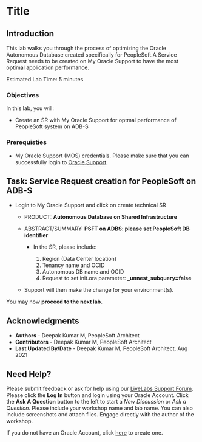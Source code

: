 # Title

## Introduction

This lab walks you through the process of optimizing the Oracle Autonomous Database created specifically for PeopleSoft.A Service Request needs to be created on My Oracle Support to have the most optimal application performance. 
 
Estimated Lab Time: 5 minutes


### Objectives


In this lab, you will:
* Create an SR with My Oracle Support for optmal performance of PeopleSoft system on ADB-S


### Prerequisties
* My Oracle Support (MOS) credentials. Please make sure that you can successfully login to [Oracle Support](https://support.oracle.com). 

## Task: Service Request creation for PeopleSoft on ADB-S

- Login to My Oracle Support and click on create technical SR
 
     - PRODUCT: **Autonomous Database on Shared Infrastructure** 
     * ABSTRACT/SUMMARY: **PSFT on ADBS: please set PeopleSoft DB identifier**
        
        * In the SR, please include:
           
           1. Region (Data Center location) 
           2. Tenancy name and OCID 
           3. Autonomous DB name and OCID 
           4. Request to set init.ora parameter: **\_unnest\_subquery=false** 

        
    * Support will then make the change for your environment(s).



You may now **proceed to the next lab.**



## Acknowledgments
* **Authors** - Deepak Kumar M, PeopleSoft Architect
* **Contributors** - Deepak Kumar M, PeopleSoft Architect
* **Last Updated By/Date** - Deepak Kumar M, PeopleSoft Architect, Aug 2021

## Need Help?
Please submit feedback or ask for help using our [LiveLabs Support Forum](https://community.oracle.com/tech/developers/categories/Migrate%20SaaS%20to%20OCI). Please click the **Log In** button and login using your Oracle Account. Click the **Ask A Question** button to the left to start a *New Discussion* or *Ask a Question*.  Please include your workshop name and lab name.  You can also include screenshots and attach files.  Engage directly with the author of the workshop.

If you do not have an Oracle Account, click [here](https://profile.oracle.com/myprofile/account/create-account.jspx) to create one.



